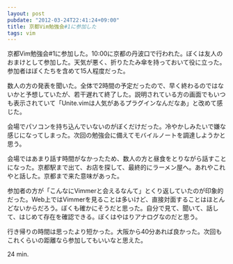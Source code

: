 ```yaml
---
layout: post
pubdate: "2012-03-24T22:41:24+09:00"
title: 京都Vim勉強会#1に参加した
tags: vim
---
```

京都Vim勉強会#1に参加した。10:00に京都の丹波口で行われた。ぼくは友人のおまけとして参加した。天気が悪く、折りたたみ傘を持っておいて役に立った。参加者はぼくたちを含めて15人程度だった。

数人の方の発表を聞いた。全体で2時間の予定だったので、早く終わるのではないかと予想していたが、若干遅れて終了した。説明されている方の画面でもいつも表示されていて「Unite.vimは人気があるプラグインなんだなあ」と改めて感じた。

会場でパソコンを持ち込んでいないのがぼくだけだった。冷やかしみたいで嫌な感じになってしまった。次回の勉強会に備えてモバイルノートを調達しようかと思う。

会場ではあまり話す時間がなかったため、数人の方と昼食をとりながら話すことになった。京都駅まで出て、お店を探して、最終的にラーメン屋へ。あれやこれやと話した。京都まで来た意味があった。

参加者の方が「こんなにVimmerと会えるなんて」とくり返していたのが印象的だった。Web上ではVimmerを見ることは多いけど、直接対面することはほとんどないからだろう。ぼくも確かにそうだと思った。自分で見て、聞いて、話して、はじめて存在を確認できる。ぼくはやはりアナログなのだと思う。

行き帰りの時間は思ったより短かった。大阪から40分あれば良かった。次回もこれくらいの距離なら参加してもいいなと思えた。

24 min.
